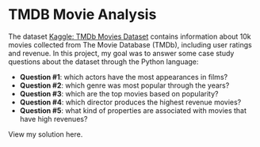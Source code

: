 # TMDB Movie Analysis

The dataset [Kaggle: TMDb Movies Dataset](https://www.kaggle.com/datasets/juzershakir/tmdb-movies-dataset) contains information about 10k movies collected from The Movie Database (TMDb), including user ratings and revenue. In this project, my goal was to answer some case study questions about the dataset through the Python language:

- **Question #1**: which actors have the most appearances in films? 
- **Question #2**: which genre was most popular through the years? 
- **Question #3**: which are the top movies based on popularity? 
- **Question #4**: which director produces the highest revenue movies? 
- **Question #5**: what kind of properties are associated with movies that have high revenues? 

View my solution here.